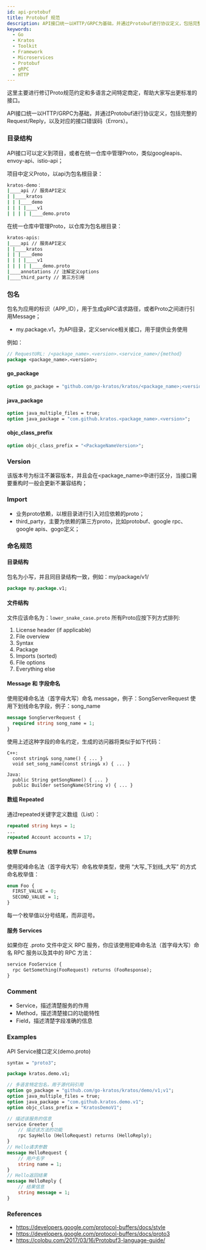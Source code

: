 ```yaml
---
id: api-protobuf
title: Protobuf 规范
description: API接口统一以HTTP/GRPC为基础，并通过Protobuf进行协议定义，包括完整的Request/Reply，以及对应的接口错误码（Errors）
keywords:
  - Go
  - Kratos
  - Toolkit
  - Framework
  - Microservices
  - Protobuf
  - gRPC
  - HTTP
---
```


这里主要进行修订Proto规范约定和多语言之间特定商定，帮助大家写出更标准的接口。

API接口统一以HTTP/GRPC为基础，并通过Protobuf进行协议定义，包括完整的Request/Reply，以及对应的接口错误码（Errors）。

### 目录结构
API接口可以定义到项目，或者在统一仓库中管理Proto，类似googleapis、envoy-api、istio-api；

项目中定义Proto，以api为包名根目录：
```bash
kratos-demo：
|____api // 服务API定义
| |____kratos
| | |____demo
| | | |____v1
| | | | |____demo.proto
```
在统一仓库中管理Proto，以仓库为包名根目录：
```bash
kratos-apis:
|____api // 服务API定义
| |____kratos
| | |____demo
| | | |____v1
| | | | |____demo.proto
|____annotations // 注解定义options
|____third_party // 第三方引用
```

### 包名
包名为应用的标识（APP_ID），用于生成gRPC请求路径，或者Proto之间进行引用Message；

*  my.package.v1，为API目录，定义service相关接口，用于提供业务使用

例如：
```protobuf
// RequestURL: /<package_name>.<version>.<service_name>/{method}
package <package_name>.<version>;
```
#### go_package
```protobuf
option go_package = "github.com/go-kratos/kratos/<package_name>;<version>";
```
#### java_package
```protobuf
option java_multiple_files = true;
option java_package = "com.github.kratos.<package_name>.<version>";
```
#### objc_class_prefix
```protobuf
option objc_class_prefix = "<PackageNameVersion>";
```

### Version

该版本号为标注不兼容版本，并且会在<package_name>中进行区分，当接口需要重构时一般会更新不兼容结构；

### Import

* 业务proto依赖，以根目录进行引入对应依赖的proto；
* third_party，主要为依赖的第三方proto，比如protobuf、google rpc、google apis、gogo定义；

### 命名规范

####  目录结构
包名为小写，并且同目录结构一致，例如：my/package/v1/
```protobuf
package my.package.v1;
```

#### 文件结构
文件应该命名为：`lower_snake_case.proto`
所有Proto应按下列方式排列:
1. License header (if applicable)
2. File overview
3. Syntax
4. Package
5. Imports (sorted)
6. File options
7. Everything else

#### Message 和 字段命名
使用驼峰命名法（首字母大写）命名 message，例子：SongServerRequest
使用下划线命名字段，例子：song_name
```protobuf
message SongServerRequest {
  required string song_name = 1;
}
```
使用上述这种字段的命名约定，生成的访问器将类似于如下代码：
```
C++:
  const string& song_name() { ... }
  void set_song_name(const string& x) { ... }

Java:
  public String getSongName() { ... }
  public Builder setSongName(String v) { ... }
```
#### 数组 Repeated
通过repeated关键字定义数组（List）：
```protobuf
repeated string keys = 1;
...
repeated Account accounts = 17;
```

#### 枚举 Enums
使用驼峰命名法（首字母大写）命名枚举类型，使用 “大写_下划线_大写” 的方式命名枚举值：
```protobuf
enum Foo {
  FIRST_VALUE = 0;
  SECOND_VALUE = 1;
}
```
每一个枚举值以分号结尾，而非逗号。

#### 服务 Services
如果你在 .proto 文件中定义 RPC 服务，你应该使用驼峰命名法（首字母大写）命名 RPC 服务以及其中的 RPC 方法：
```protobuf
service FooService {
  rpc GetSomething(FooRequest) returns (FooResponse);
}
```

### Comment
* Service，描述清楚服务的作用
* Method，描述清楚接口的功能特性
* Field，描述清楚字段准确的信息

### Examples
API Service接口定义(demo.proto)
```protobuf
syntax = "proto3";

package kratos.demo.v1;

// 多语言特定包名，用于源代码引用
option go_package = "github.com/go-kratos/kratos/demo/v1;v1";
option java_multiple_files = true;
option java_package = "com.github.kratos.demo.v1";
option objc_class_prefix = "KratosDemoV1";

// 描述该服务的信息
service Greeter {
    // 描述该方法的功能
    rpc SayHello (HelloRequest) returns (HelloReply);
}
// Hello请求参数
message HelloRequest {
    // 用户名字
    string name = 1;
}
// Hello返回结果
message HelloReply {
    // 结果信息
    string message = 1;
}
```

### References
* https://developers.google.com/protocol-buffers/docs/style
* https://developers.google.com/protocol-buffers/docs/proto3
* https://colobu.com/2017/03/16/Protobuf3-language-guide/
